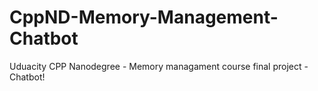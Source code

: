 # CppND-Memory-Management-Chatbot
Uduacity CPP Nanodegree - Memory  managament course final project - Chatbot!
